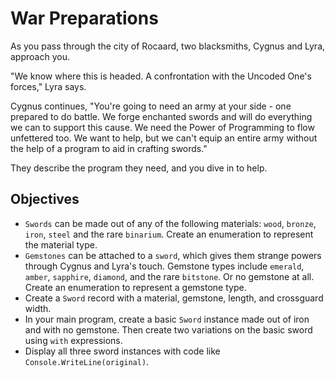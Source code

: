 # War Preparations

As you pass through the city of Rocaard, two blacksmiths, Cygnus and Lyra, approach you.

"We know where this is headed. A confrontation with the Uncoded One's forces," Lyra says.

Cygnus continues, "You're going to need an army at your side - one prepared to do battle. We forge enchanted swords and will do everything we can to support this cause. We need the Power of Programming to flow unfettered too. We want to help, but we can't equip an entire army without the help of a program to aid in crafting swords."

They describe the program they need, and you dive in to help.

## Objectives

- `Swords` can be made out of any of the following materials: `wood`, `bronze`, `iron`, `steel` and the rare `binarium`. Create an enumeration to represent the material type.
- `Gemstones` can be attached to a `sword`, which gives them strange powers through Cygnus and Lyra's touch. Gemstone types include `emerald`, `amber`, `sapphire`, `diamond`, and the rare `bitstone`. Or no gemstone at all. Create an enumeration to represent a gemstone type.
- Create a `Sword` record with a material, gemstone, length, and crossguard width.
- In your main program, create a basic `Sword` instance made out of iron and with no gemstone. Then create two variations on the basic sword using `with` expressions.
- Display all three sword instances with code like `Console.WriteLine(original)`.

